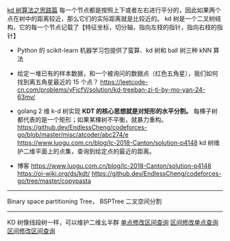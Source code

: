 [kd 树算法之思路篇](https://www.joinquant.com/view/community/detail/dd60bd4e89761b916fe36dc4d14bb272)
每一个节点都是按照上下或者左右进行平分的，因此如果两个点在树中的距离较近，那么它们的实际距离就是比较近的。
kd 树是一个二叉树结构，它的每一个节点记载了【特征坐标，切分轴，指向左枝的指针，指向右枝的指针】

- Python 的 scikit-learn 机器学习包提供了蛮算、kd 树和 ball 树三种 kNN 算法
- 给定一堆已有的样本数据，和一个被询问的数据点（红色五角星），我们如何找到离五角星最近的 15 个点？
  https://leetcode-cn.com/problems/vFjcfV/solution/kd-treeban-zi-ti-by-mo-yan-24-63mv/

- golang 2 维 k-d 树实现
  **KDT 的核心思想就是对矩形的水平分割。**
  每棵子树都代表的是一个矩形；如果某棵树不平衡，就暴力重构。
  https://github.dev/EndlessCheng/codeforces-go/blob/master/misc/atcoder/abc274/e
  https://www.luogu.com.cn/blog/lc-2018-Canton/solution-p4148
  kd 树维护二维平面上的点集，查询到给定点的最近的距离。

- 博客
  https://www.luogu.com.cn/blog/lc-2018-Canton/solution-p4148
  https://oi-wiki.org/ds/kdt/
  https://github.dev/EndlessCheng/codeforces-go/tree/master/copypasta

---

Binary space partitioning Tree， BSPTree
二叉空间分割

---

KD 树像线段树一样，可以维护二维幺半群
[单点修改区间查询](https://maspypy.github.io/library/ds/kdtree/kdtree_monoid.hpp)
[区间修改单点查询](https://maspypy.github.io/library/ds/kdtree/dual_kdtree_monoid.hpp)
[区间修改区间查询](https://maspypy.github.io/library/ds/kdtree/kdtree_acted_monoid.hpp)
